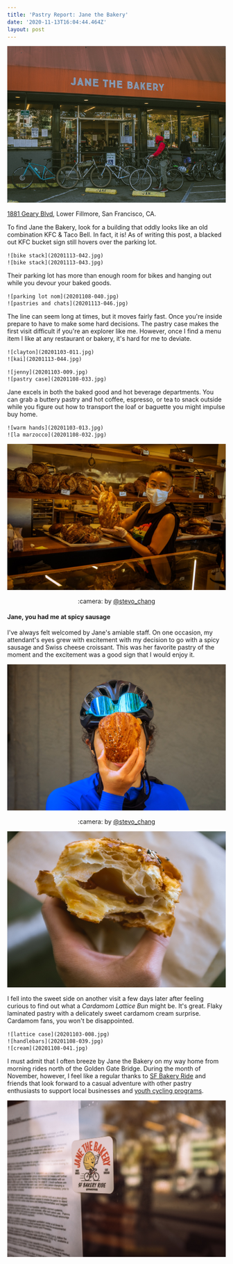 ```yaml
---
title: 'Pastry Report: Jane the Bakery'
date: '2020-11-13T16:04:44.464Z'
layout: post
---
```


![taco awning](20201103-010.jpg)

[1881 Geary Blvd](https://www.itsjane.com/location/jane-the-bakery/), Lower Fillmore, San Francisco, CA.

To find Jane the Bakery, look for a building that oddly looks like an old combination KFC & Taco Bell. In fact, it is! As of writing this post, a blacked out KFC bucket sign still hovers over the parking lot.

```grid|3|
![bike stack](20201113-042.jpg)
![bike stack](20201113-043.jpg)
```

Their parking lot has more than enough room for bikes and hanging out while you devour your baked goods.

```grid|3|
![parking lot nom](20201108-040.jpg)
![pastries and chats](20201113-046.jpg)
```

The line can seem long at times, but it moves fairly fast. Once you're inside prepare to have to make some hard decisions. The pastry case makes the first visit difficult if you're an explorer like me. However, once I find a menu item I like at any restaurant or bakery, it's hard for me to deviate.

```grid|3|
![clayton](20201103-011.jpg)
![kai](20201113-044.jpg)
```

```grid|2|
![jenny](20201103-009.jpg)
![pastry case](20201108-033.jpg)
```

Jane excels in both the baked good and hot beverage departments. You can grab a buttery pastry and hot coffee, espresso, or tea to snack outside while you figure out how to transport the loaf or baguette you might impulse buy home.

```grid|3|
![warm hands](20201103-013.jpg)
![la marzocco](20201108-032.jpg)
```

![bread](20201103-007.jpg)

<p style="text-align: center">:camera: by <a href="https://www.instagram.com/stevo_chang/">@stevo_chang</a></p>

#### Jane, you had me at spicy sausage

I've always felt welcomed by Jane's amiable staff. On one occasion, my attendant's eyes grew with excitement with my decision to go with a spicy sausage and Swiss cheese croissant. This was her favorite pastry of the moment and the excitement was a good sign that I would enjoy it.

![pastry face](pastry-face.jpg)

<p style="text-align: center">:camera: by <a href="https://www.instagram.com/stevo_chang/">@stevo_chang</a></p>

![you had me at spicy sausage](20201103-012.jpg)

I fell into the sweet side on another visit a few days later after feeling curious to find out what a _Cardamom Lattice Bun_ might be. It's great. Flaky laminated pastry with a delicately sweet cardamom cream surprise. Cardamom fans, you won't be disappointed.

```grid|4|
![lattice case](20201103-008.jpg)
![handlebars](20201108-039.jpg)
![cream](20201108-041.jpg)
```

I must admit that I often breeze by Jane the Bakery on my way home from morning rides north of the Golden Gate Bridge. During the month of November, however, I feel like a regular thanks to [SF Bakery Ride](http://sfbakeryride.com/) and friends that look forward to a casual adventure with other pastry enthusiasts to support local businesses and [youth cycling programs](https://outridebike.org/).

![bakery sticker](20201113-045.jpg)
